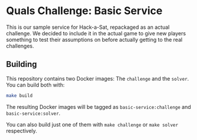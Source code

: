 # Quals Challenge: Basic Service #

This is our sample service for Hack-a-Sat, repackaged as an actual challenge.
We decided to include it in the actual game to give new players something to
test their assumptions on before actually getting to the real challenges.


## Building ##

This repository contains two Docker images: The `challenge` and the `solver`.
You can build both with:

```sh
make build
```

The resulting Docker images will be tagged as `basic-service:challenge` and
`basic-service:solver`.

You can also build just one of them with `make challenge` or `make solver`
respectively.

